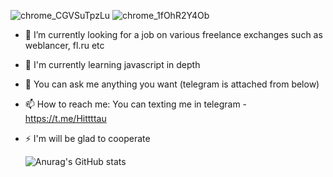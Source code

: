 ![chrome_CGVSuTpzLu](https://user-images.githubusercontent.com/74827598/171298840-fb51d191-e5aa-4011-954a-4a3ee15fe205.png)
![chrome_1fOhR2Y4Ob](https://user-images.githubusercontent.com/74827598/171300581-35d33187-1b7d-430c-b39d-593f7f4de064.png)


- 🔭 I’m currently looking for a job on various freelance exchanges such as weblancer, fl.ru etc
- 🌱 I'm currently learning javascript in depth
- 💬 You can ask me anything you want (telegram is attached from below)
- 📫 How to reach me: You can texting me in telegram - https://t.me/Hittttau
- ⚡ I'm will be glad to cooperate




  ![Anurag's GitHub stats](https://github-readme-stats.vercel.app/api?username=Hittau&show_icons=true&theme=radical)
